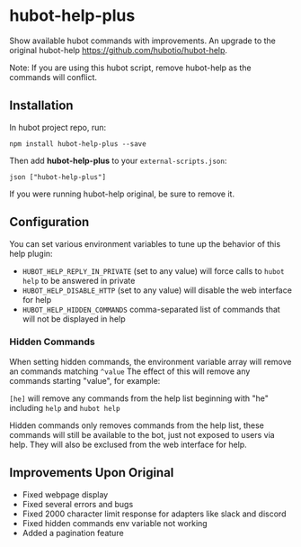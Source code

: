 # hubot-help-plus

Show available hubot commands with improvements. An upgrade to the original hubot-help https://github.com/hubotio/hubot-help. 

Note: If you are using this hubot script, remove hubot-help as the commands will conflict.

## Installation

In hubot project repo, run:

`npm install hubot-help-plus --save`

Then add **hubot-help-plus** to your `external-scripts.json`:

```json ["hubot-help-plus"] ```

If you were running hubot-help original, be sure to remove it.

## Configuration

You can set various environment variables to tune up the behavior of this help plugin:

- `HUBOT_HELP_REPLY_IN_PRIVATE` (set to any value) will force calls to `hubot help` to be answered in private
- `HUBOT_HELP_DISABLE_HTTP` (set to any value) will disable the web interface for help
- `HUBOT_HELP_HIDDEN_COMMANDS` comma-separated list of commands that will not be displayed in help

### Hidden Commands

When setting hidden commands, the environment variable array will remove an commands matching `^value`
The effect of this will remove any commands starting "value", for example:

`[he]` will remove any commands from the help list beginning with "he" including `help` and `hubot help` 

Hidden commands only removes commands from the help list, these commands will still be available to the
bot, just not exposed to users via help. They will also be exclused from the web interface for help.

## Improvements Upon Original

- Fixed webpage display
- Fixed several errors and bugs
- Fixed 2000 character limit response for adapters like slack and discord
- Fixed hidden commands env variable not working
- Added a pagination feature


